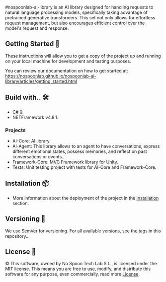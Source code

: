 
#nospoonlab-ai-library is an AI library designed for handling requests to natural language processing models, specifically taking advantage of pretrained generative transformers. This set not only allows for effortless request management, but also encourages efficient control over the model's request and response.

## Getting Started 🚀
These instructions will allow you to get a copy of the project up and running on your local machine for development and testing purposes.

You can review our documentation on how to get started at: https://nospoonlab.github.io/nospoonlab-ai-library/articles/getting_started.html

## Build with.. 🛠️

- C# 9.
- NETFramework v4.8.1.

### Projects
- AI-Core: AI library.
- AI-Agent: This library allows to an agent to have conversations, express different emotional states, possess memories, and reflect on past conversations or events..
- Framework-Core: MVC Framework library for Unity.
- Tests: Unit testing project with tests for AI-Core and Framework-Core.


## Installation  📦

- More information about the deployment of the project in the [Installation](https://nospoonlab.github.io/nospoonlab-ai-library/articles/installation.html) section.

## Versioning  📌

We use SemVer for versioning. For all available versions, see the tags in this repository..

## License  📄

© This software, owned by No Spoon Tech Lab S.L., is licensed under the MIT license. This means you are free to use, modify, and distribute this software for any purpose, even commercially, read more [License](https://nospoonlab.github.io/nospoonlab-ai-library/articles/license.html).

